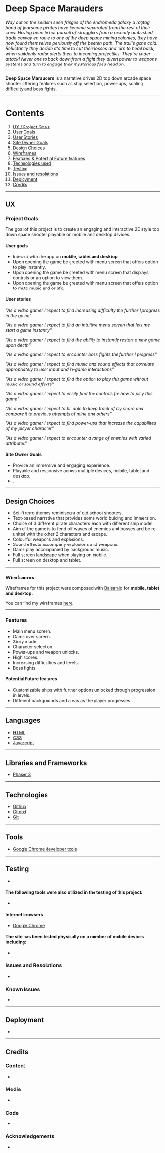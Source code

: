 # Deep Space Marauders 

*Way out on the seldom seen fringes of the Andromeda galaxy a ragtag band of fearsome pirates have become separated from the rest of their crew. Having been in hot pursuit of stragglers from a recently ambushed trade convoy en route to one of the deep space mining colonies, they have now found themselves perilously off the beaten path. The trail's gone cold. Reluctantly they decide it's time to cut their losses and turn to head back, when suddenly radar alerts them to incoming projectiles. They're under attack! Never one to back down from a fight they divert power to weapons systems and turn to engage their mysterious foes head on.*

---

**Deep Space Marauders** is a narrative driven 2D top down arcade space shooter offering features such as ship selection, power-ups, scaling difficulty and boss fights.

---

# Contents
1. [UX / Project Goals](#ux)
2. [User Goals](#user-goals)
3. [User Stories](#user-stories)
4. [Site Owner Goals](#site-owner-goals)
5. [Design Choices](#design-choices)
6. [Wireframes](#wireframes)
7. [Features & Potential Future features](#features)
8. [Technologies used](#languages)
9. [Testing](#testing)
10. [Issues and resolutions](#issues-and-resolutions)
11. [Deployment](#deployment)
12. [Credits](#credits)
---

## UX


### Project Goals

The goal of this project is to create an engaging and interactive 2D style top down space shooter playable on mobile and desktop devices.

#### User goals

* Interact with the app on **mobile, tablet and desktop.**
* Upon opening the game be greeted with menu screen that offers option to play instantly.
* Upon opening the game be greeted with menu screen that displays controls or an option to view them.
* Upon opening the game be greeted with menu screen that offers option to mute music and or sfx.

#### User stories

*"As a video gamer I expect to find increasing difficulty the further I progress in the game"*

*"As a video gamer I expect to find an intuitive menu screen that lets me start a game instantly"*

*"As a video gamer I expect to find the ability to instantly restart a new game upon death"*

*"As a video gamer I expect to encounter boss fights the further I progress"*

*"As a video gamer I expect to find music and sound effects that correlate appropriately to user input and in-game interactions"*

*"As a video gamer I expect to find the option to play this game without music or sound effects"*

*"As a video gamer I expect to easily find the controls for how to play this game"*

*"As a video gamer I expect to be able to keep track of my score and compare it to previous attempts of mine and others"*

*"As a video gamer I expect to find power-ups that increase the capabilites of my player character"*

*"As a video gamer I expect to encounter a range of enemies with varied attributes"*

#### Site Owner Goals

* Provide an immersive and engaging experience.
* Playable and responsive across multiple devices, mobile, tablet and desktop.
* .

---

## Design Choices

* Sci-fi retro themes reminiscent of old school shooters.
* Text-based narrative that provides some world buiding and immersion.
* Choice of 3 different pirate characters each with different ship model.
* Aim of the game is to fend off waves of enemies and bosses and be re-united with the other 2 characters and escape.
* Colourful weapons and explosions.
* Sound effects accompany explosions and weapons.
* Game play accompanied by background music.
* Full screen landscape when playing on mobile.
* Full screen on desktop and tablet.

---

### Wireframes

Wireframes for this project were composed with [Balsamiq](https://balsamiq.com/) for **mobile, tablet and desktop.**

You can find my wireframes [here](https://github.com/AlexPullen91/Deep-Space-Marauders/tree/master/wireframes).

---

### Features

* Main menu screen.
* Game over screen.
* Story mode.
* Character selection.
* Power-ups and weapon unlocks.
* High scores.
* Increasing difficulties and levels.
* Boss fights.


#### Potential Future features

* Customizable ships with further options unlocked through progression in levels.
* Different backgrounds and areas as the player progresses.

---

## Languages

* [HTML](https://en.wikipedia.org/wiki/HTML)
* [CSS](https://en.wikipedia.org/wiki/Cascading_Style_Sheets)
* [Javascript](https://www.javascript.com/)

---

## Libraries and Frameworks

* [Phaser 3](https://phaser.io/)

---

## Technologies 

* [Github](https://github.com/)
* [Gitpod](https://www.gitpod.io/)
* [Git](https://git-scm.com/)

---

## Tools

* [Google Chrome developer tools](https://developers.google.com/web/tools/chrome-devtools)

---

## Testing

*

#### The following tools were also utilized in the testing of this project:

* 

#### Internet browsers

* [Google Chrome](https://www.google.com/chrome/)

#### The site has been tested physically on a number of mobile devices including:

* 

### Issues and Resolutions

* 

### Known Issues

* 

---

## Deployment

*

---

## Credits

### Content

*

### Media

* 

### Code

* 

### Acknowledgements

* 
